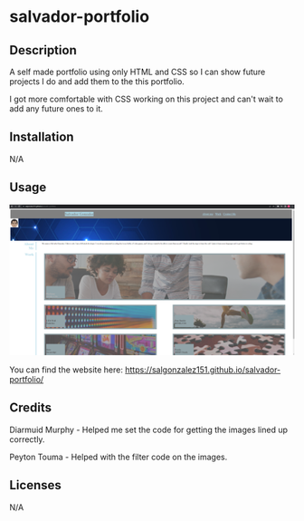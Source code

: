 # salvador-portfolio

## Description

A self made portfolio using only HTML and CSS so I can show future projects I do and add them to the this portfolio.

I got more comfortable with CSS working on this project and can't wait to add any future ones to it.

## Installation

N/A

## Usage

![Portfolio Website](/assets/images/Website-preview.png)

You can find the website here: https://salgonzalez151.github.io/salvador-portfolio/

## Credits

Diarmuid Murphy - Helped me set the code for getting the images lined up correctly.

Peyton Touma - Helped with the filter code on the images.

## Licenses

N/A